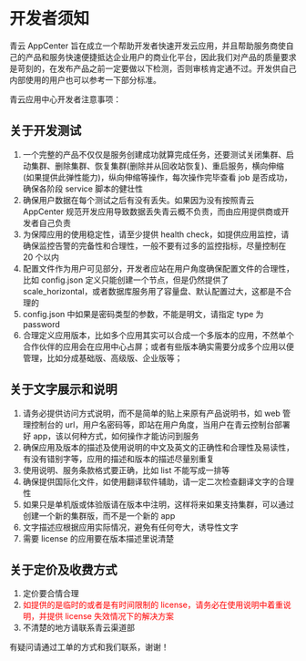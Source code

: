 # 开发者须知

青云 AppCenter 旨在成立一个帮助开发者快速开发云应用，并且帮助服务商使自己的产品和服务快速便捷抵达企业用户的商业化平台，因此我们对产品的质量要求是苛刻的，在发布产品之前一定要做以下检测，否则审核肯定通不过。开发供自己内部使用的用户也可以参考一下部分标准。

青云应用中心开发者注意事项：
## 关于开发测试
1. 一个完整的产品不仅仅是服务创建成功就算完成任务，还要测试关闭集群、启动集群、删除集群、恢复集群(删除并从回收站恢复)、重启服务，横向伸缩 (如果提供此弹性能力)，纵向伸缩等操作，每次操作完毕查看 job 是否成功，确保各阶段 service 脚本的健壮性
1. 确保用户数据在每个测试之后有没有丢失。如果因为没有按照青云 AppCenter 规范开发应用导致数据丢失青云概不负责，而由应用提供商或开发者自己负责
1. 为保障应用的使用稳定性，请至少提供 health check，如提供应用监控，请确保监控告警的完备性和合理性，一般不要有过多的监控指标，尽量控制在 20 个以内
1. 配置文件作为用户可见部分，开发者应站在用户角度确保配置文件的合理性，比如 config.json 定义只能创建一个节点，但是仍然提供了scale_horizontal，或者数据库服务用了容量盘、默认配置过大，这都是不合理的
1. config.json 中如果是密码类型的参数，不能是明文，请指定 type 为 password
1. 合理定义应用版本，比如多个应用其实可以合成一个多版本的应用，不然单个合作伙伴的应用会在应用中心占屏；或者有些版本确实需要分成多个应用以便管理，比如分成基础版、高级版、企业版等；

## 关于文字展示和说明
1. 请务必提供访问方式说明，而不是简单的贴上来原有产品说明书，如 web 管理控制台的 url，用户名密码等，即站在用户角度，当用户在青云控制台部署好 app，该以何种方式，如何操作才能访问到服务
1. 确保应用及版本的描述及使用说明的中文及英文的正确性和合理性及易读性，有没有错别字等，应用的描述和版本的描述尽量别重复
1. 使用说明、服务条款格式要正确，比如 list 不能写成一排等
1. 确保提供国际化文件，如使用翻译软件辅助，请一定二次检查翻译文字的合理性
1. 如果只是单机版或体验版请在版本中注明，这样将来如果支持集群，可以通过创建一个新的集群版，而不是一个新的 app
1. 文字描述应根据应用实际情况，避免有任何夸大，诱导性文字
1. 需要 license 的应用要在版本描述里说清楚

## 关于定价及收费方式
1. 定价要合情合理
1. <font color=red>如提供的是临时的或者是有时间限制的 license，请务必在使用说明中着重说明，并提供 license 失效情况下的解决方案</font>
1. 不清楚的地方请联系青云渠道部

有疑问请通过工单的方式和我们联系，谢谢！
